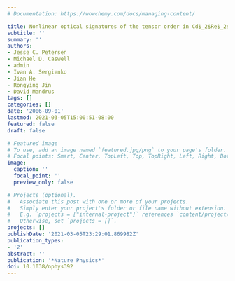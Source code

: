 ```yaml
---
# Documentation: https://wowchemy.com/docs/managing-content/

title: Nonlinear optical signatures of the tensor order in Cd$_2$Re$_2$O$_7$
subtitle: ''
summary: ''
authors:
- Jesse C. Petersen
- Michael D. Caswell
- admin
- Ivan A. Sergienko
- Jian He
- Rongying Jin
- David Mandrus
tags: []
categories: []
date: '2006-09-01'
lastmod: 2021-03-05T15:00:51-08:00
featured: false
draft: false

# Featured image
# To use, add an image named `featured.jpg/png` to your page's folder.
# Focal points: Smart, Center, TopLeft, Top, TopRight, Left, Right, BottomLeft, Bottom, BottomRight.
image:
  caption: ''
  focal_point: ''
  preview_only: false

# Projects (optional).
#   Associate this post with one or more of your projects.
#   Simply enter your project's folder or file name without extension.
#   E.g. `projects = ["internal-project"]` references `content/project/deep-learning/index.md`.
#   Otherwise, set `projects = []`.
projects: []
publishDate: '2021-03-05T23:29:01.869982Z'
publication_types:
- '2'
abstract: ''
publication: '*Nature Physics*'
doi: 10.1038/nphys392
---
```

